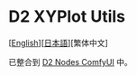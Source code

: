 # D2 XYPlot Utils

[<a href="README.md">English</a>][<a href="README_ja.md">日本語</a>][繁体中文]

已整合到 [D2 Nodes ComfyUI](https://github.com/da2el-ai/D2-nodes-ComfyUI) 中。
